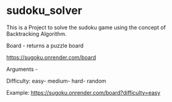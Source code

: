 # sudoku_solver

This is a Project to solve the sudoku game using the concept of Backtracking Algorithm.

Board - returns a puzzle board

https://sugoku.onrender.com/board

Arguments -

Difficulty:
easy-
medium-
hard-
random

Example: https://sugoku.onrender.com/board?difficulty=easy
